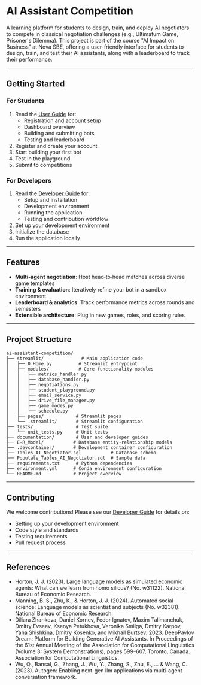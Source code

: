 # AI Assistant Competition 

A learning platform for students to design, train, and deploy AI negotiators to compete in classical negotiation challenges (e.g., Ultimatum Game, Prisoner's Dilemma). This project is part of the course "AI Impact on Business" at Nova SBE, offering a user-friendly interface for students to design, train, and test their AI assistants, along with a leaderboard to track their performance.

---

## Getting Started

### For Students
1. Read the [User Guide](documentation/USER_GUIDE.md) for:
   - Registration and account setup
   - Dashboard overview
   - Building and submitting bots
   - Testing and leaderboard
2. Register and create your account
3. Start building your first bot
4. Test in the playground
5. Submit to competitions

### For Developers
1. Read the [Developer Guide](documentation/DEVELOPER_GUIDE.md) for:
   - Setup and installation
   - Development environment
   - Running the application
   - Testing and contribution workflow
2. Set up your development environment
3. Initialize the database
4. Run the application locally

---

## Features

- **Multi-agent negotiation**: Host head‑to‑head matches across diverse game templates
- **Training & evaluation**: Iteratively refine your bot in a sandbox environment
- **Leaderboard & analytics**: Track performance metrics across rounds and semesters
- **Extensible architecture**: Plug in new games, roles, and scoring rules

---

## Project Structure

```
ai-assistant-competition/
├── streamlit/              # Main application code
│   ├── 0_Home.py          # Streamlit entrypoint
│   ├── modules/           # Core functionality modules
│   │   ├── metrics_handler.py
│   │   ├── database_handler.py
│   │   ├── negotiations.py
│   │   ├── student_playground.py
│   │   ├── email_service.py
│   │   ├── drive_file_manager.py
│   │   ├── game_modes.py
│   │   └── schedule.py
│   ├── pages/            # Streamlit pages
│   └── .streamlit/       # Streamlit configuration
├── tests/                # Test suite
│   └── unit_tests.py     # Unit tests
├── documentation/        # User and developer guides
├── E-R_Model/           # Database entity-relationship models
├── .devcontainer/       # Development container configuration
├── Tables_AI_Negotiator.sql           # Database schema
├── Populate_Tables_AI_Negotiator.sql  # Sample data
├── requirements.txt      # Python dependencies
├── environment.yml      # Conda environment configuration
└── README.md            # Project overview
```

---

## Contributing

We welcome contributions! Please see our [Developer Guide](documentation/DEVELOPER_GUIDE.md#9-contribution-workflow) for details on:
- Setting up your development environment
- Code style and standards
- Testing requirements
- Pull request process

---

## References

- Horton, J. J. (2023). Large language models as simulated economic agents: What can we learn from homo silicus? (No. w31122). National Bureau of Economic Research.
- Manning, B. S., Zhu, K., & Horton, J. J. (2024). Automated social science: Language models as scientist and subjects (No. w32381). National Bureau of Economic Research.
- Diliara Zharikova, Daniel Kornev, Fedor Ignatov, Maxim Talimanchuk, Dmitry Evseev, Ksenya Petukhova, Veronika Smilga, Dmitry Karpov, Yana Shishkina, Dmitry Kosenko, and Mikhail Burtsev. 2023. DeepPavlov Dream: Platform for Building Generative AI Assistants. In Proceedings of the 61st Annual Meeting of the Association for Computational Linguistics (Volume 3: System Demonstrations), pages 599–607, Toronto, Canada. Association for Computational Linguistics.
- Wu, Q., Bansal, G., Zhang, J., Wu, Y., Zhang, S., Zhu, E., ... & Wang, C. (2023). Autogen: Enabling next-gen llm applications via multi-agent conversation framework.